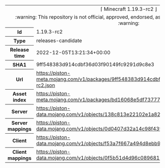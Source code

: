 <html><table>
<tr><td colspan="2" align="center"><img width="0" height="0"><br/>⌈ Minecraft 1.19.3-rc2 ⌋<br/><img width="0" height="0"></td></tr>
<tr><td colspan="2" align="center"><img width="0" height="0"><br/>
:warning: This repository is not official, approved, endorsed, associated or connected with Mojang :warning:
<br/><img width="0" height="0"></td></tr>
<tr><th>Id</th><td>1.19.3-rc2</td></tr>
<tr><th>Type</th><td>releases-candidate</td></tr>
<tr><th>Release time</th><td>2022-12-05T13:21:34+00:00</td></tr>
<tr><th>SHA1</th><td>9ff548383d914cdbf36d03f90149fc9291d9c8e3</td></tr>
<tr><th>Url</th><td><a href="https://piston-meta.mojang.com/v1/packages/9ff548383d914cdbf36d03f90149fc9291d9c8e3/1.19.3-rc2.json">https://piston-meta.mojang.com/v1/packages/9ff548383d914cdbf36d03f90149fc9291d9c8e3/1.19.3-rc2.json</a></td></tr>
<tr><th>Asset index</th><td><a href="https://piston-meta.mojang.com/v1/packages/bd16068e5df73777f4a10bef06e32d048a51e97f/2.json">https://piston-meta.mojang.com/v1/packages/bd16068e5df73777f4a10bef06e32d048a51e97f/2.json</a></td></tr>
<tr><th>Server</th><td><a href="https://piston-data.mojang.com/v1/objects/138c813e22102e1a82a1be7b76080f40235183fe/server.jar">https://piston-data.mojang.com/v1/objects/138c813e22102e1a82a1be7b76080f40235183fe/server.jar</a></td></tr>
<tr><th>Server mappings</th><td><a href="https://piston-data.mojang.com/v1/objects/0d0407d32a14c98f43f272ebca0858135ea306d7/server.txt">https://piston-data.mojang.com/v1/objects/0d0407d32a14c98f43f272ebca0858135ea306d7/server.txt</a></td></tr>
<tr><th>Client</th><td><a href="https://piston-data.mojang.com/v1/objects/f53a7f667a494d8ebb99ea98ddc138959860a6ea/client.jar">https://piston-data.mojang.com/v1/objects/f53a7f667a494d8ebb99ea98ddc138959860a6ea/client.jar</a></td></tr>
<tr><th>Client mappings</th><td><a href="https://piston-data.mojang.com/v1/objects/0f5b51d4d96c08968173c2d15442c1435aede3d1/client.txt">https://piston-data.mojang.com/v1/objects/0f5b51d4d96c08968173c2d15442c1435aede3d1/client.txt</a></td></tr>
</table></html>